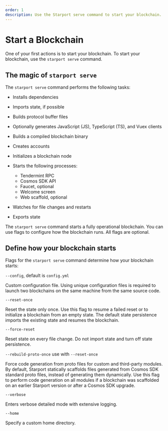 ```yaml
---
order: 1
description: Use the Starport serve command to start your blockchain.
---
```


# Start a Blockchain

One of your first actions is to start your blockchain. To start your blockchain, use the `starport serve` command.

## The magic of `starport serve`

The `starport serve` command performs the following tasks:

- Installs dependencies
- Imports state, if possible
- Builds protocol buffer files
- Optionally generates JavaScript (JS), TypeScript (TS), and Vuex clients
- Builds a compiled blockchain binary
- Creates accounts
- Initializes a blockchain node
- Starts the following processes:

  - Tendermint RPC
  - Cosmos SDK API
  - Faucet, optional
  - Welcome screen
  - Web scaffold, optional

- Watches for file changes and restarts

- Exports state

The `starport serve` command starts a fully operational blockchain. You can use flags to configure how the blockchain runs. All flags are optional.

## Define how your blockchain starts


Flags for the `starport serve` command determine how your blockchain starts:

`--config`, default is `config.yml`

Custom configuration file. Using unique configuration files is required to launch two blockchains on the same machine from the same source code.

`--reset-once`

Reset the state only once. Use this flag to resume a failed reset or to initialize a blockchain from an empty state. The default state persistence imports the existing state and resumes the blockchain.

`--force-reset`

Reset state on every file change. Do not import state and turn off state persistence.

`--rebuild-proto-once` use with `--reset-once`

Force code generation from proto files for custom and third-party modules. By default, Starport statically scaffolds files generated from Cosmos SDK standard proto files, instead of generating them dynamically. Use this flag to perform code generation on all modules if a blockchain was scaffolded on an earlier Starport version or after a Cosmos SDK upgrade.

`--verbose`

Enters verbose detailed mode with extensive logging.

`--home`

Specify a custom home directory.

